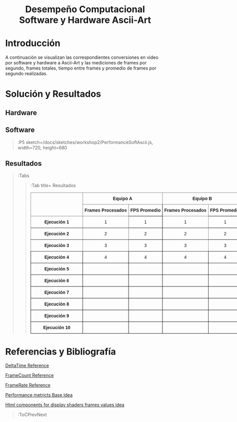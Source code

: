 <script src="../sketches/workshop1/p5.min.js" /></script>
<script src="../sketches/workshop1/p5.asciiart.min.js" /></script>
<script src="../sketches/workshop1/p5.dom.min.js" /></script>
<script src="../sketches/workshop1/p5.sound.min.js" /></script>

<h1 align="center">Desempe&ntilde;o Computacional Software y Hardware Ascii-Art</h1>

# Introducci&oacute;n

A continuaci&oacute;n se visualizan las correspondientes conversiones en video por software y hardware a Ascii-Art y las mediciones de frames por segundo, frames totales, tiempo entre frames y promedio de frames por segundo realizadas.

# Soluci&oacute;n y Resultados

## Hardware

## Software

> :P5 sketch=/docs/sketches/workshop2/PerformanceSoftAscii.js, width=720, height=680

## Resultados


> :Tabs
> > :Tab title= Resultados
> > 
> > <style type="text/css">
> > .tg  {border-collapse:collapse;border-spacing:0;margin:0px auto;}
> > .tg td{border-color:black;border-style:solid;border-width:1px;font-family:Arial, sans-serif;font-size:14px;
> >   overflow:hidden;padding:10px 5px;word-break:normal;}
> > .tg th{border-color:black;border-style:solid;border-width:1px;font-family:Arial, sans-serif;font-size:14px;
> >   font-weight:normal;overflow:hidden;padding:10px 5px;word-break:normal;}
> > .tg .tg-baqh{text-align:center;vertical-align:top}
> > .tg .tg-c3ow{border-color:inherit;text-align:center;vertical-align:top}
> > .tg .tg-7btt{border-color:inherit;font-weight:bold;text-align:center;vertical-align:top}
> > .tg .tg-amwm{font-weight:bold;text-align:center;vertical-align:top}
> > .tg-sort-header::-moz-selection{background:0 0}
> > .tg-sort-header::selection{background:0 0}.tg-sort-header{cursor:pointer}
> > .tg-sort-header:after{content:'';float:right;margin-top:7px;border-width:0 5px 5px;border-style:solid;
> >   border-color:#404040 transparent;visibility:hidden}
> > .tg-sort-header:hover:after{visibility:visible}
> > .tg-sort-asc:after,.tg-sort-asc:hover:after,.tg-sort-desc:after{visibility:visible;opacity:.4}
> > .tg-sort-desc:after{border-bottom:none;border-width:5px 5px 0}</style>
> > <table id="tg-WvWGs" class="tg" style="undefined;table-layout: fixed; width: 669px">
> > <colgroup>
> > <col style="width: 165px">
> > <col style="width: 145px">
> > <col style="width: 107px">
> > <col style="width: 145px">
> > <col style="width: 107px">
> > </colgroup>
> > <thead>
> >   <tr>
> >     <th class="tg-c3ow" rowspan="2"></th>
> >     <th class="tg-7btt" colspan="2">Equipo A</th>
> >     <th class="tg-7btt" colspan="2">Equipo B</th>
> >   </tr>
> >   <tr>
> >     <td class="tg-7btt">Frames Procesados</td>
> >     <td class="tg-amwm">FPS Promedio</td>
> >     <td class="tg-7btt">Frames Procesados</td>
> >     <td class="tg-amwm">FPS Promedio</td>
> >   </tr>
> > </thead>
> > <tbody>
> >   <tr>
> >     <td class="tg-7btt">Ejecuci&oacute;n 1</td>
> >     <td class="tg-c3ow">1</td>
> >     <td class="tg-baqh">1</td>
> >     <td class="tg-c3ow">1</td>
> >     <td class="tg-baqh">1</td>
> >   </tr>
> >   <tr>
> >     <td class="tg-7btt">Ejecuci&oacute;n 2</td>
> >     <td class="tg-c3ow">2</td>
> >     <td class="tg-baqh">2</td>
> >     <td class="tg-c3ow">2</td>
> >     <td class="tg-baqh">2</td>
> >   </tr>
> >   <tr>
> >     <td class="tg-7btt">Ejecuci&oacute;n 3</td>
> >     <td class="tg-c3ow">3</td>
> >     <td class="tg-baqh">3</td>
> >     <td class="tg-c3ow">3</td>
> >     <td class="tg-baqh">3</td>
> >   </tr>
> >   <tr>
> >     <td class="tg-amwm">Ejecuci&oacute;n 4</td>
> >     <td class="tg-baqh">4</td>
> >     <td class="tg-baqh">4</td>
> >     <td class="tg-baqh">4</td>
> >     <td class="tg-baqh">4</td>
> >   </tr>
> >   <tr>
> >     <td class="tg-amwm">Ejecuci&oacute;n 5</td>
> >     <td class="tg-baqh"></td>
> >     <td class="tg-baqh"></td>
> >     <td class="tg-baqh"></td>
> >     <td class="tg-baqh"></td>
> >   </tr>
> >   <tr>
> >     <td class="tg-amwm">Ejecuci&oacute;n 6</td>
> >     <td class="tg-baqh"></td>
> >     <td class="tg-baqh"></td>
> >     <td class="tg-baqh"></td>
> >     <td class="tg-baqh"></td>
> >   </tr>
> >   <tr>
> >     <td class="tg-amwm">Ejecuci&oacute;n 7</td>
> >     <td class="tg-baqh"></td>
> >     <td class="tg-baqh"></td>
> >     <td class="tg-baqh"></td>
> >     <td class="tg-baqh"></td>
> >   </tr>
> >   <tr>
> >     <td class="tg-amwm">Ejecuci&oacute;n 8</td>
> >     <td class="tg-baqh"></td>
> >     <td class="tg-baqh"></td>
> >     <td class="tg-baqh"></td>
> >     <td class="tg-baqh"></td>
> >   </tr>
> >   <tr>
> >     <td class="tg-amwm">Ejecuci&oacute;n 9</td>
> >     <td class="tg-baqh"></td>
> >     <td class="tg-baqh"></td>
> >     <td class="tg-baqh"></td>
> >     <td class="tg-baqh"></td>
> >   </tr>
> >   <tr>
> >     <td class="tg-amwm">Ejecuci&oacute;n 10</td>
> >     <td class="tg-baqh"></td>
> >     <td class="tg-baqh"></td>
> >     <td class="tg-baqh"></td>
> >     <td class="tg-baqh"></td>
> >   </tr>
> > </tbody>
> > </table>
> > <script charset="utf-8">var TGSort=window.TGSort||function(n){"use strict";function r(n){return n?n.length:0}function t(n,t,e,o=0){for(e=r(n);o<e;++o)t(n[o],o)}function e(n){return n.split("").reverse().join("")}function o(n){var e=n[0];return t(n,function(n){for(;!n.startsWith(e);)e=e.substring(0,r(e)-1)}),r(e)}function u(n,r,e=[]){return t(n,function(n){r(n)&&e.push(n)}),e}var a=parseFloat;function i(n,r){return function(t){var e="";return t.replace(n,function(n,t,o){return e=t.replace(r,"")+"."+(o||"").substring(1)}),a(e)}}var s=i(/^(?:\s*)([+-]?(?:\d+)(?:,\d{3})*)(\.\d*)?$/g,/,/g),c=i(/^(?:\s*)([+-]?(?:\d+)(?:\.\d{3})*)(,\d*)?$/g,/\./g);function f(n){var t=a(n);return!isNaN(t)&&r(""+t)+1>=r(n)?t:NaN}function d(n){var e=[],o=n;return t([f,s,c],function(u){var a=[],i=[];t(n,function(n,r){r=u(n),a.push(r),r||i.push(n)}),r(i)<r(o)&&(o=i,e=a)}),r(u(o,function(n){return n==o[0]}))==r(o)?e:[]}function v(n){if("TABLE"==n.nodeName){for(var a=function(r){var e,o,u=[],a=[];return function n(r,e){e(r),t(r.childNodes,function(r){n(r,e)})}(n,function(n){"TR"==(o=n.nodeName)?(e=[],u.push(e),a.push(n)):"TD"!=o&&"TH"!=o||e.push(n)}),[u,a]}(),i=a[0],s=a[1],c=r(i),f=c>1&&r(i[0])<r(i[1])?1:0,v=f+1,p=i[f],h=r(p),l=[],g=[],N=[],m=v;m<c;++m){for(var T=0;T<h;++T){r(g)<h&&g.push([]);var C=i[m][T],L=C.textContent||C.innerText||"";g[T].push(L.trim())}N.push(m-v)}t(p,function(n,t){l[t]=0;var a=n.classList;a.add("tg-sort-header"),n.addEventListener("click",function(){var n=l[t];!function(){for(var n=0;n<h;++n){var r=p[n].classList;r.remove("tg-sort-asc"),r.remove("tg-sort-desc"),l[n]=0}}(),(n=1==n?-1:+!n)&&a.add(n>0?"tg-sort-asc":"tg-sort-desc"),l[t]=n;var i,f=g[t],m=function(r,t){return n*f[r].localeCompare(f[t])||n*(r-t)},T=function(n){var t=d(n);if(!r(t)){var u=o(n),a=o(n.map(e));t=d(n.map(function(n){return n.substring(u,r(n)-a)}))}return t}(f);(r(T)||r(T=r(u(i=f.map(Date.parse),isNaN))?[]:i))&&(m=function(r,t){var e=T[r],o=T[t],u=isNaN(e),a=isNaN(o);return u&&a?0:u?-n:a?n:e>o?n:e<o?-n:n*(r-t)});var C,L=N.slice();L.sort(m);for(var E=v;E<c;++E)(C=s[E].parentNode).removeChild(s[E]);for(E=v;E<c;++E)C.appendChild(s[v+L[E-v]])})})}}n.addEventListener("DOMContentLoaded",function(){for(var t=n.getElementsByClassName("tg"),e=0;e<r(t);++e)try{v(t[e])}catch(n){}})}(document)</script>
> > 



# Referencias y Bibliograf&iacute;a

[DeltaTime Reference](https://p5js.org/es/reference/#/p5/deltaTime)

[FrameCount Reference](https://p5js.org/es/reference/#/p5/frameCount)

[FrameRate Reference ](https://p5js.org/es/reference/#/p5/frameRate)

[Performance metricts Base Idea](https://sfdelgadop.github.io/computacion-visual/video-1/)

[Html components for display shaders frames values idea](https://github.com/nicrodriguezval/vc/blob/main/docs/sketches/hardware/asciimosaic/w2_asciivideo.js)


> :ToCPrevNext
